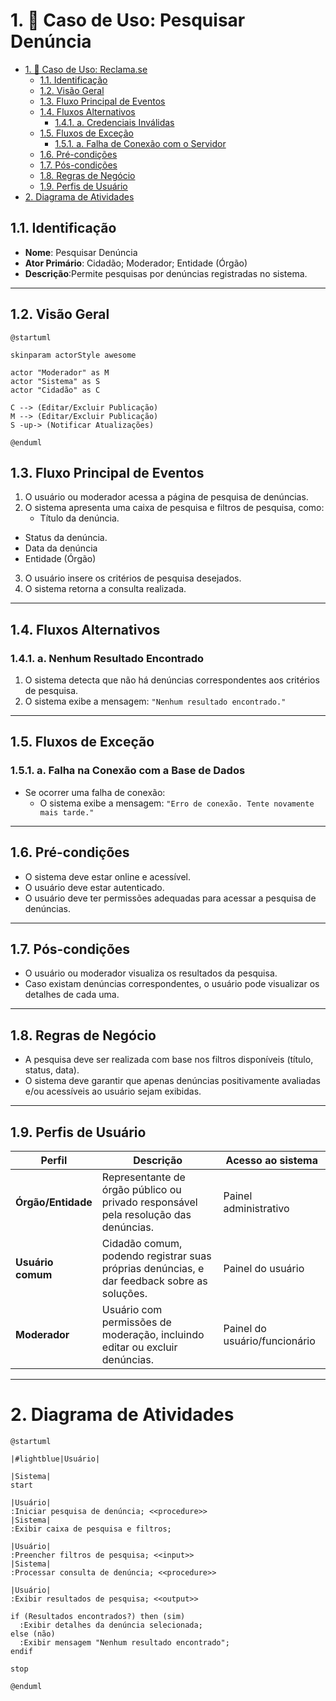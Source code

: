 # 1. 🎯 Caso de Uso: Pesquisar Denúncia
- [1. 🎯 Caso de Uso: Reclama.se](#1--caso-de-uso-reclama.se)
	- [1.1. Identificação](#11-identificação)
	- [1.2. Visão Geral](#12-visão-geral)
	- [1.3. Fluxo Principal de Eventos](#13-fluxo-principal-de-eventos)
	- [1.4. Fluxos Alternativos](#14-fluxos-alternativos)
		- [1.4.1. a. Credenciais Inválidas](#141-nenhum-resultado-encontrado)
	- [1.5. Fluxos de Exceção](#15-fluxos-de-exceção)
		- [1.5.1. a. Falha de Conexão com o Servidor](#151-b-falha-na-conexão-com-a-base-de-dados)
	- [1.6. Pré-condições](#16-pré-condições)
	- [1.7. Pós-condições](#17-pós-condições)
	- [1.8. Regras de Negócio](#18-regras-de-negócio)
	- [1.9. Perfis de Usuário](#19-perfis-de-usuário)
- [2. Diagrama de Atividades](#2-diagrama-de-atividades)


## 1.1. Identificação
- **Nome**: Pesquisar Denúncia  
- **Ator Primário**: Cidadão; Moderador; Entidade (Órgão)
- **Descrição**:Permite pesquisas por denúncias registradas no sistema.
---


## 1.2. Visão Geral

```puml
@startuml

skinparam actorStyle awesome

actor "Moderador" as M
actor "Sistema" as S
actor "Cidadão" as C

C --> (Editar/Excluir Publicação)
M --> (Editar/Excluir Publicação)
S -up-> (Notificar Atualizações)

@enduml
```

## 1.3. Fluxo Principal de Eventos
1. O usuário ou moderador acessa a página de pesquisa de denúncias.
2. O sistema apresenta uma caixa de pesquisa e filtros de pesquisa, como:
	- Título da denúncia.
  - Status da denúncia.
  - Data da denúncia
  - Entidade (Órgão)
3. O usuário insere os critérios de pesquisa desejados.
4. O sistema retorna a consulta realizada. 
---

## 1.4. Fluxos Alternativos

### 1.4.1. a. Nenhum Resultado Encontrado
1. O sistema detecta que não há denúncias correspondentes aos critérios de pesquisa.
2. O sistema exibe a mensagem: `"Nenhum resultado encontrado."`

---

## 1.5. Fluxos de Exceção

### 1.5.1. a. Falha na Conexão com a Base de Dados
- Se ocorrer uma falha de conexão:
  - O sistema exibe a mensagem: `"Erro de conexão. Tente novamente mais tarde."`
    
---

## 1.6. Pré-condições
- O sistema deve estar online e acessível.
- O usuário deve estar autenticado.
- O usuário deve ter permissões adequadas para acessar a pesquisa de denúncias.

---

## 1.7. Pós-condições
- O usuário ou moderador visualiza os resultados da pesquisa.
- Caso existam denúncias correspondentes, o usuário pode visualizar os detalhes de cada uma.

---

## 1.8. Regras de Negócio
- A pesquisa deve ser realizada com base nos filtros disponíveis (título, status, data).
- O sistema deve garantir que apenas denúncias positivamente avaliadas e/ou acessíveis ao usuário sejam exibidas.
  
---

## 1.9. Perfis de Usuário
| Perfil             | Descrição                                                                                   | Acesso ao sistema             |
| ------------------ | ------------------------------------------------------------------------------------------- | ----------------------------- |
| **Órgão/Entidade** | Representante de órgão público ou privado responsável pela resolução das denúncias.         | Painel administrativo         |
| **Usuário comum**  | Cidadão comum, podendo registrar suas próprias denúncias, e dar feedback sobre as soluções. | Painel do usuário             |
| **Moderador**      | Usuário com permissões de moderação, incluindo editar ou excluir denúncias.                 | Painel do usuário/funcionário |

---

# 2. Diagrama de Atividades

```plantuml
@startuml

|#lightblue|Usuário|

|Sistema|
start

|Usuário|
:Iniciar pesquisa de denúncia; <<procedure>>
|Sistema|
:Exibir caixa de pesquisa e filtros;

|Usuário|
:Preencher filtros de pesquisa; <<input>>
|Sistema|
:Processar consulta de denúncia; <<procedure>>

|Usuário|
:Exibir resultados de pesquisa; <<output>>

if (Resultados encontrados?) then (sim)
  :Exibir detalhes da denúncia selecionada;
else (não)
  :Exibir mensagem "Nenhum resultado encontrado";
endif

stop

@enduml
```

